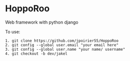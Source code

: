 # HoppoRoo

Web framework with python django

To use:
```
1. git clone https://github.com/jpoirier55/HoppoRoo
2. git config --global user.email "your email here"
3. git config --global user.name "your name/ username"
4. git checkout -b dev/jakel
``` 
